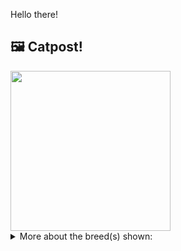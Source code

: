 Hello there!



## 🖼️ Catpost!

<sub>
    <img src="https://cdn2.thecatapi.com/images/-R_ccKPYo.jpg" height="256">
</sub>


<details>
<summary>More about the breed(s) shown:</summary>

Breed: Persian

Description: Persians are sweet, gentle cats that can be playful or quiet and laid-back. Great with families and children, they absolutely love to lounge around the house. While they don’t mind a full house or active kids, they’ll usually hide when they need some alone time.

Links:
<ul>
  <li>CFA http://cfa.org/Breeds/BreedsKthruR/Persian.aspx</li>
  <li>Wikipedia https://en.wikipedia.org/wiki/Persian_(cat)</li>
</ul> 

</details>
